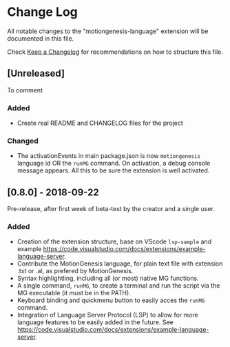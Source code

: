 # Change Log
All notable changes to the "motiongenesis-language" extension will be documented in this file.

Check [Keep a Changelog](http://keepachangelog.com/) for recommendations on how to structure this file.

## [Unreleased]
To comment

### Added
- Create real README and CHANGELOG files for the project

### Changed
- The activationEvents in main package.json is now `motiongenesis` language id OR the `runMG` command. On activation, a debug console message appears. All this to be sure the extension is well activated.

## [0.8.0] - 2018-09-22
Pre-release, after first week of beta-test by the creator and a single user.

### Added
- Creation of the extension structure, base on VScode `lsp-sample` and example https://code.visualstudio.com/docs/extensions/example-language-server.
- Contribute the MotionGenesis language, for plain text file with extension .txt or .al, as prefered by MotionGenesis.
- Syntax highlightling, including all (or most) native MG functions.
- A single command, `runMG`, to create a terminal and run the script via the MG executable (it must be in the PATH).
- Keyboard binding and quickmenu button to easily acces the `runMG` command.
- Integration of Language Server Protocol (LSP) to allow for more language features to be easily added in the future. See https://code.visualstudio.com/docs/extensions/example-language-server.